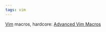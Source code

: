 ```yaml
---
tags: vim
---
```


[Vim](/wiki/Vim) macros, hardcore: [Advanced Vim Macros](http://blog.sanctum.geek.nz/advanced-vim-macros/)
